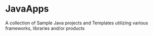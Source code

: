 # JavaApps
A collection of Sample Java projects and Templates utilizing various frameworks, libraries and/or products
